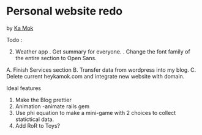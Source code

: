 # Personal website redo

by [Ka Mok](http://heykamok.com)

Todo :


 2. Weather app
 		. Get summary for everyone.
		. Change the font family of the entire section to Open Sans.

 A. Finish Services section
 B. Transfer data from wordpress into my blog.
 C. Delete current heykamok.com and integrate new website with domain.


 Ideal features
 1. Make the Blog prettier
 2. Animation -animate rails gem
 3. Use phi equation to make a mini-game with 2 choices to collect statictical data.
 4. Add RoR to Toys?